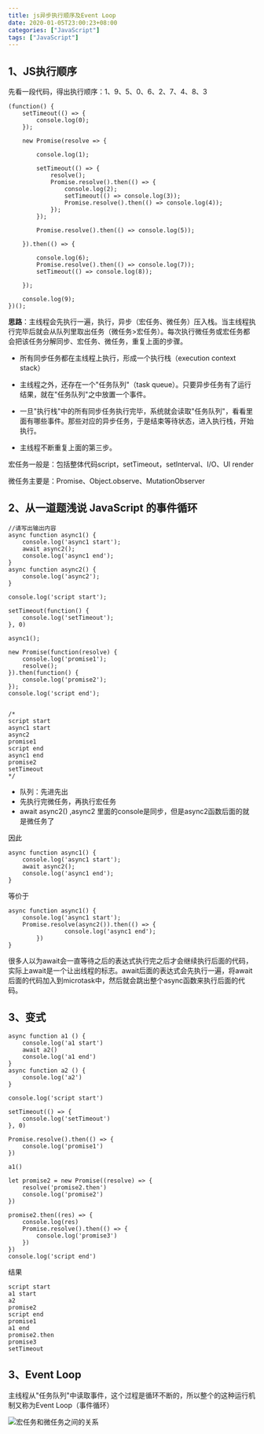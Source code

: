 ```yaml
---
title: js异步执行顺序及Event Loop
date: 2020-01-05T23:00:23+08:00
categories: ["JavaScript"]
tags: ["JavaScript"]
---
```


## 1、JS执行顺序
先看一段代码，得出执行顺序：1、9、5、0、6、2、7、4、8、3

```angular2
(function() {
    setTimeout(() => {
        console.log(0);
    });

    new Promise(resolve => {

        console.log(1);
        
        setTimeout(() => {
            resolve();
            Promise.resolve().then(() => {
                console.log(2);
                setTimeout(() => console.log(3));
                Promise.resolve().then(() => console.log(4));
            });
        });

        Promise.resolve().then(() => console.log(5));

    }).then(() => {

        console.log(6);
        Promise.resolve().then(() => console.log(7));
        setTimeout(() => console.log(8));

    });

    console.log(9);
})();
```


**思路**：主线程会先执行一遍，执行，异步（宏任务、微任务）压入栈。当主线程执行完毕后就会从队列里取出任务（微任务>宏任务）。每次执行微任务或宏任务都会把该任务分解同步、宏任务、微任务，重复上面的步骤。

- 所有同步任务都在主线程上执行，形成一个执行栈（execution context stack）

- 主线程之外，还存在一个"任务队列"（task queue）。只要异步任务有了运行结果，就在"任务队列"之中放置一个事件。

- 一旦"执行栈"中的所有同步任务执行完毕，系统就会读取"任务队列"，看看里面有哪些事件。那些对应的异步任务，于是结束等待状态，进入执行栈，开始执行。

- 主线程不断重复上面的第三步。


宏任务一般是：包括整体代码script，setTimeout，setInterval、I/O、UI render

微任务主要是：Promise、Object.observe、MutationObserver


## 2、从一道题浅说 JavaScript 的事件循环

```angular2
//请写出输出内容
async function async1() {
    console.log('async1 start');
    await async2();
    console.log('async1 end');
}
async function async2() {
	console.log('async2');
}

console.log('script start');

setTimeout(function() {
    console.log('setTimeout');
}, 0)

async1();

new Promise(function(resolve) {
    console.log('promise1');
    resolve();
}).then(function() {
    console.log('promise2');
});
console.log('script end');


/*
script start
async1 start
async2
promise1
script end
async1 end
promise2
setTimeout
*/
```

- 队列：先进先出
- 先执行完微任务，再执行宏任务
- await async2() ,async2 里面的console是同步，但是async2函数后面的就是微任务了


因此

```angular2
async function async1() {
	console.log('async1 start');
	await async2();
	console.log('async1 end');
}
```

等价于

```angular2
async function async1() {
	console.log('async1 start');
	Promise.resolve(async2()).then(() => {
                console.log('async1 end');
        })
}
```

很多人以为await会一直等待之后的表达式执行完之后才会继续执行后面的代码，实际上await是一个让出线程的标志。await后面的表达式会先执行一遍，将await后面的代码加入到microtask中，然后就会跳出整个async函数来执行后面的代码。

## 3、变式

```angular2
async function a1 () {
    console.log('a1 start')
    await a2()
    console.log('a1 end')
}
async function a2 () {
    console.log('a2')
}

console.log('script start')

setTimeout(() => {
    console.log('setTimeout')
}, 0)

Promise.resolve().then(() => {
    console.log('promise1')
})

a1()

let promise2 = new Promise((resolve) => {
    resolve('promise2.then')
    console.log('promise2')
})

promise2.then((res) => {
    console.log(res)
    Promise.resolve().then(() => {
        console.log('promise3')
    })
})
console.log('script end')
```

结果

```angular2
script start
a1 start
a2
promise2
script end
promise1
a1 end
promise2.then
promise3
setTimeout
```

## 3、Event Loop

主线程从"任务队列"中读取事件，这个过程是循环不断的，所以整个的这种运行机制又称为Event Loop（事件循环）

![宏任务和微任务之间的关系](/images/js/1.png)
